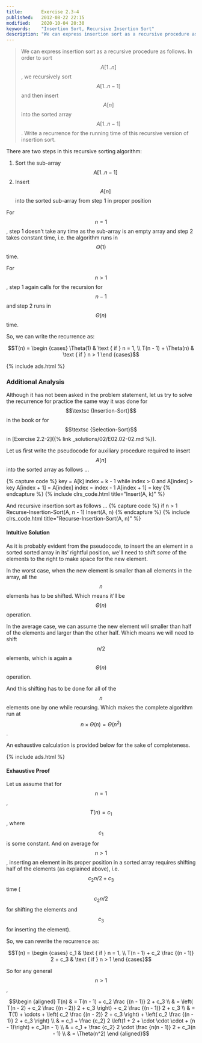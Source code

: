 ```yaml
---
title:       Exercise 2.3-4
published:   2012-08-22 22:15
modified:    2020-10-04 20:30
keywords:    "Insertion Sort, Recursive Insertion Sort"
description: "We can express insertion sort as a recursive procedure as follows. In order to sort A[1..n], we recursively sort A[1..n−1] and then insert A[n] into the sorted array A[1..n−1]. Write a recurrence for the running time of this recursive version of insertion sort."
---
```


> We can express insertion sort as a recursive procedure as follows. In order to sort $$A[1..n]$$, we recursively sort $$A[1..n-1]$$ and then insert $$A[n]$$ into the sorted array $$A[1..n-1]$$. Write a recurrence for the running time of this recursive version of insertion sort.

There are two steps in this recursive sorting algorithm:

1. Sort the sub-array $$A[1..n-1]$$
2. Insert $$A[n]$$ into the sorted sub-array from step 1 in proper position

For $$n = 1$$, step 1 doesn't take any time as the sub-array is an empty array and step 2 takes constant time, i.e. the algorithm runs in $$\Theta(1)$$ time.

For $$n > 1$$, step 1 again calls for the recursion for $$n - 1$$ and step 2 runs in $$\Theta(n)$$ time.

So, we can write the recurrence as:

$$T(n) = \begin {cases}
    \Theta(1)               & \text { if } n = 1, \\
    T(n - 1) + \Theta(n)    & \text { if } n > 1
\end {cases}$$

{% include ads.html %}

### Additional Analysis

Although it has not been asked in the problem statement, let us try to solve the recurrence for practice the same way it was done for $$\textsc {Insertion-Sort}$$ in the book or for $$\textsc {Selection-Sort}$$ in [Exercise 2.2-2]({% link _solutions/02/E02.02-02.md %}).

Let us first write the pseudocode for auxiliary procedure required to insert $$A[n]$$ into the sorted array as follows ...

{% capture code %}
key = A[k]
index = k - 1
while index > 0 and A[index] > key
    A[index + 1] = A[index]
    index = index - 1
A[index + 1] = key
{% endcapture %}
{% include clrs_code.html title="Insert(A, k)" %}

And recursive insertion sort as follows ...
{% capture code %}
if n > 1
    Recurse-Insertion-Sort(A, n - 1)
    Insert(A, n)
{% endcapture %}
{% include clrs_code.html title="Recurse-Insertion-Sort(A, n)" %}

#### Intuitive Solution

As it is probably evident from the pseudocode, to insert the an element in a sorted sorted array in its' rightful position, we'll need to shift *some* of the elements to the right to make space for the new element.

In the worst case, when the new element is smaller than all elements in the array, all the $$n$$ elements has to be shifted. Which means it'll be $$\Theta(n)$$ operation.

In the average case, we can assume the new element will smaller than half of the elements and larger than the other half. Which means we will need to shift $$n/2$$ elements, which is again a $$\Theta(n)$$ operation.

And this shifting has to be done for all of the $$n$$ elements one by one while recursing. Which makes the complete algorithm run at $$n \times \Theta(n) = \Theta(n^2)$$.

An exhaustive calculation is provided below for the sake of completeness.

{% include ads.html %}

#### Exhaustive Proof

Let us assume that for $$n = 1$$, $$T(n) = c_1$$, where $$c_1$$ is some constant. And on average for $$n > 1$$, inserting an element in its proper position in a sorted array requires shifting half of the elements (as explained above), i.e. $$c_2n/2 + c_3$$ time ($$c_2n/2$$ for shifting the elements and $$c_3$$ for inserting the element).

So, we can rewrite the recurrence as:

$$T(n) = \begin {cases}
    c_1                              & \text { if } n = 1, \\
    T(n - 1) + c_2 \frac {(n - 1)} 2 + c_3    & \text { if } n > 1
\end {cases}$$

So for any general $$n > 1$$,

$$\begin {aligned}
T(n) & = T(n - 1) + c_2 \frac {(n - 1)} 2 + c_3 \\
     & = \left( T(n - 2) + c_2 \frac {(n - 2)} 2 + c_3 \right) + c_2 \frac {(n - 1)} 2 + c_3 \\
     & = T(1) + \cdots + \left( c_2 \frac {(n - 2)} 2 + c_3 \right) + \left( c_2 \frac {(n - 1)} 2 + c_3 \right) \\
     & = c_1 + \frac {c_2} 2 \left(1 + 2 + \cdot \cdot \cdot + (n - 1)\right) + c_3(n - 1) \\
     & = c_1 + \frac {c_2} 2 \cdot \frac {n(n - 1)} 2 + c_3(n - 1) \\
     & = \Theta(n^2)
\end {aligned}$$
